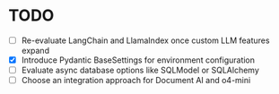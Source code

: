 # TODO

<!-- Add new tasks here using the format `- [ ] description` -->
- [ ] Re-evaluate LangChain and LlamaIndex once custom LLM features expand
- [x] Introduce Pydantic BaseSettings for environment configuration
- [ ] Evaluate async database options like SQLModel or SQLAlchemy
- [ ] Choose an integration approach for Document AI and o4-mini
